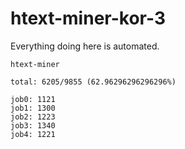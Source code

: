 # htext-miner-kor-3

Everything doing here is automated.

```
htext-miner

total: 6205/9855 (62.96296296296296%)

job0: 1121
job1: 1300
job2: 1223
job3: 1340
job4: 1221
```